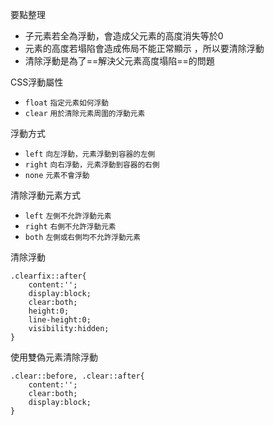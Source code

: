 要點整理
- 子元素若全為浮動，會造成父元素的高度消失等於0
- 元素的高度若塌陷會造成佈局不能正常顯示 ，所以要清除浮動
- 清除浮動是為了==解決父元素高度塌陷==的問題

CSS浮動屬性
- `float` <small>指定元素如何浮動</small>
- `clear` <small>用於清除元素周圍的浮動元素</small>

浮動方式
- `left` <small>向左浮動，元素浮動到容器的左側</small>
- `right` <small>向右浮動，元素浮動到容器的右側</small>
- `none` <small>元素不會浮動</small>

清除浮動元素方式
- `left` <small>左側不允許浮動元素</small>
- `right` <small>右側不允許浮動元素</small>
- `both` <small>左側或右側均不允許浮動元素</small>

清除浮動
```
.clearfix::after{
	content:'';
	display:block;
	clear:both;
	height:0;
	line-height:0;
	visibility:hidden;
}
```

使用雙偽元素清除浮動
```
.clear::before, .clear::after{
	content:'';
	clear:both;
	display:block;
}
```